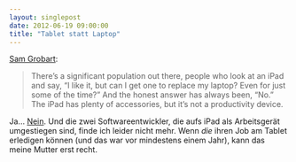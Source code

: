 ```yaml
---
layout: singlepost
date: 2012-06-19 09:00:00
title: "Tablet statt Laptop"
---
```

[Sam Grobart](http://bits.blogs.nytimes.com/2012/06/18/microsofts-not-competing-with-the-ipadnot-entirely/):

> There’s a significant population out there, people who look at an iPad and say, “I like it, but can I get one to replace my laptop? Even for just some of the time?” And the honest answer has always been, “No.” The iPad has plenty of accessories, but it’s not a productivity device.

Ja... [Nein](http://technologizer.com/2011/12/05/how-the-ipad-2-became-my-favorite-computer/). Und die zwei Softwareentwickler, die aufs iPad als Arbeitsgerät umgestiegen sind, finde ich leider nicht mehr. Wenn *die* ihren Job am Tablet erledigen können (und das war vor mindestens einem Jahr), kann das meine Mutter erst recht.